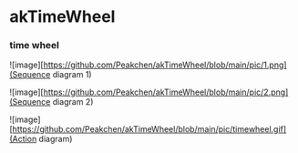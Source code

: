 # akTimeWheel
### time wheel

![image][https://github.com/Peakchen/akTimeWheel/blob/main/pic/1.png](Sequence diagram 1)

![image][https://github.com/Peakchen/akTimeWheel/blob/main/pic/2.png](Sequence diagram 2)

![image][https://github.com/Peakchen/akTimeWheel/blob/main/pic/timewheel.gif](Action diagram)